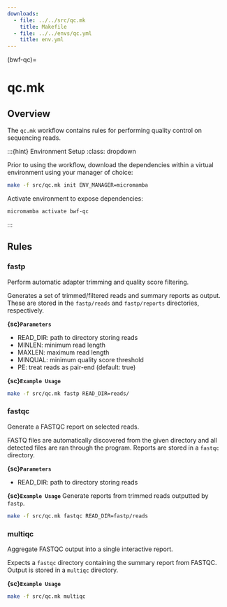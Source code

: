 ```yaml
---
downloads:
  - file: ../../src/qc.mk
    title: Makefile
  - file: ../../envs/qc.yml
    title: env.yml
---
```


(bwf-qc)=
# qc.mk

## Overview

The `qc.mk` workflow contains rules for performing quality control on sequencing reads.

:::{hint} Environment Setup
:class: dropdown

Prior to using the workflow, download the dependencies within a virtual environment using your manager of choice:

```bash
make -f src/qc.mk init ENV_MANAGER=micromamba
```

Activate environment to expose dependencies:
```bash
micromamba activate bwf-qc
```
:::

## Rules

### fastp

Perform automatic adapter trimming and quality score filtering.

Generates a set of trimmed/filtered reads and summary reports as output. These are stored in the `fastp/reads` and `fastp/reports` directories, respectively.

**{sc}`Parameters`**

- READ_DIR: path to directory storing reads
- MINLEN: minimum read length
- MAXLEN: maximum read length
- MINQUAL: minimum quality score threshold
- PE: treat reads as pair-end (default: true)

**{sc}`Example Usage`**
```bash
make -f src/qc.mk fastp READ_DIR=reads/
```

### fastqc

Generate a FASTQC report on selected reads.

FASTQ files are automatically discovered from the given directory and all detected files are ran through the program. Reports are stored in a `fastqc` directory.

**{sc}`Parameters`**

- READ_DIR: path to directory storing reads

**{sc}`Example Usage`**
Generate reports from trimmed reads outputted by `fastp`.
```bash
make -f src/qc.mk fastqc READ_DIR=fastp/reads
```

### multiqc

Aggregate FASTQC output into a single interactive report. 

Expects a `fastqc` directory containing the summary report from FASTQC. Output is stored in a `multiqc` directory.

**{sc}`Example Usage`**
```bash
make -f src/qc.mk multiqc
```
